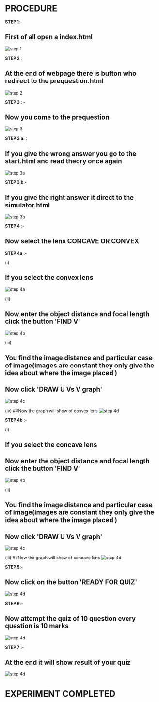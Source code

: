 # PROCEDURE
**STEP 1**:-
## First of all open a index.html
![step 1](images/START1.png)

**STEP 2** : 
## At the end of webpage there is button who redirect to the prequestion.html
![step 2](experiment/images/START2.png)

**STEP 3** : - 
## Now you  come to the prequestion 
![step 3](experiment/images/START3.png)

**STEP 3 a.** :  
## If you give the wrong answer you go to the start.html and read theory once again
![step 3a](experiment/images/START1.png)

**STEP 3 b**:- 
## If you give the right answer it direct to the simulator.html
![step 3b](experiment/images/START4.png)

**STEP 4** :- 
## Now select the lens CONCAVE OR CONVEX

**STEP 4a** :-

(i)
## If you select the convex lens
![step 4a](experiment/images/START4a.png)

(ii)
## Now enter the object distance and focal length click the button 'FIND V'
![step 4b](experiment/images/START4a1.png)

(iii)
## You find the image distance and particular case of image(images are constant they only give the idea about where the image placed )
## Now click 'DRAW U Vs V graph'
![step 4c](experiment/images/START4a2.png)

(iv)
##Now the graph will show of convex lens 
![step 4d](experiment/images/START4a3.png)

**STEP 4b** :-

(i)
## If you select the concave lens
## Now enter the object distance and focal length click the button 'FIND V'
![step 4b](experiment/images/START4b1.png)

(ii)
## You find the image distance and particular case of image(images are constant they only give the idea about where the image placed )
## Now click 'DRAW U Vs V graph'
![step 4c](experiment/images/START4b2.png)

(iii)
##Now the graph will show of concave lens 
![step 4d](experiment/images/START4b3.png)

**STEP 5**:-
## Now click on the button 'READY FOR QUIZ'
![step 4d](experiment/images/START4b3.png)

**STEP 6**:-
## Now attempt the quiz of 10 question every question is 10 marks
![step 4d](experiment/images/START5.png)

**STEP 7** :- 
## At the end it will show result of your quiz
![step 4d](experiment/images/START6.png)

# EXPERIMENT COMPLETED
